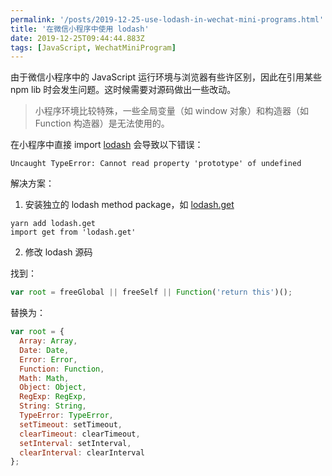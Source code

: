 ```yaml
---
permalink: '/posts/2019-12-25-use-lodash-in-wechat-mini-programs.html'
title: '在微信小程序中使用 lodash'
date: 2019-12-25T09:44:44.883Z
tags: [JavaScript, WechatMiniProgram]
---
```


由于微信小程序中的 JavaScript 运行环境与浏览器有些许区别，因此在引用某些 npm lib 时会发生问题。这时候需要对源码做出一些改动。

> 小程序环境比较特殊，一些全局变量（如 window 对象）和构造器（如 Function 构造器）是无法使用的。

在小程序中直接 import [lodash](https://lodash.com/) 会导致以下错误：

```
Uncaught TypeError: Cannot read property 'prototype' of undefined
```

<!-- more -->

解决方案：

1. 安装独立的 lodash method package，如 [lodash.get](https://www.npmjs.com/package/lodash.get)

```
yarn add lodash.get
import get from 'lodash.get'
```

2. 修改 lodash 源码

找到：

```javascript
var root = freeGlobal || freeSelf || Function('return this')();
```

替换为：

```javascript
var root = {
  Array: Array,
  Date: Date,
  Error: Error,
  Function: Function,
  Math: Math,
  Object: Object,
  RegExp: RegExp,
  String: String,
  TypeError: TypeError,
  setTimeout: setTimeout,
  clearTimeout: clearTimeout,
  setInterval: setInterval,
  clearInterval: clearInterval
};
```
